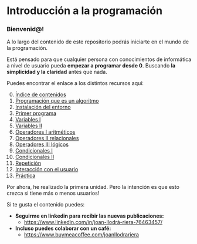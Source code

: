 
# Introducción a la programación
### Bienvenid@!
A lo largo del contenido de este repositorio podrás iniciarte en el mundo de la programación.

Está pensado para que cualquier persona con conocimientos de informática a nivel de usuario pueda **empezar a programar desde 0**. Buscando **la simplicidad y la claridad** antes que nada.

Puedes encontrar el enlace a los distintos recursos aquí:

0. [Índice de contenidos](https://joanllodrariera.github.io/introduccion-java/00_indice_de_contenidos/)
1. [Programación que es un algoritmo](https://joanllodrariera.github.io/introduccion-java/01_programacion_que_es_un_programa_algoritmo/)
2. [Instalación del entorno](https://joanllodrariera.github.io/introduccion-java/02_instalacion_del_entorno/)
3. [Primer programa](https://joanllodrariera.github.io/introduccion-java/03_primer_programa/)
4. [Variables I](https://joanllodrariera.github.io/introduccion-java/04_variables_i/)
5. [Variables II](https://joanllodrariera.github.io/introduccion-java/05_variables_ii/)
6. [Operadores I aritméticos](https://joanllodrariera.github.io/introduccion-java/06_operadores_i_aritmeticos/)
7. [Operadores II relacionales](https://joanllodrariera.github.io/introduccion-java/07_operadores_ii_relacionales/)
8. [Operadores III lógicos](https://joanllodrariera.github.io/introduccion-java/08_operadores_iii_logicos/)
9. [Condicionales I](https://joanllodrariera.github.io/introduccion-java/09_condicionales_i/)
10. [Condicionales II](https://joanllodrariera.github.io/introduccion-java/10_condicionales_ii/)
11. [Repetición](https://joanllodrariera.github.io/introduccion-java/11_de_repeticion/)
12. [Interacción con el usuario](https://joanllodrariera.github.io/introduccion-java/12_interaccion_con_el_usuario/)
13. [Práctica](https://joanllodrariera.github.io/introduccion-java/13_practica_juego_del_ahorcado/)


Por ahora, he realizado la primera unidad. Pero la intención es que esto crezca si tiene más o menos usuarios!

Si te gusta el contenido puedes:
* **Seguirme en linkedin para recibir las nuevas publicaciones:**
  * https://www.linkedin.com/in/joan-llodrà-riera-76463457/
* **Incluso puedes colaborar con un café:**
  * https://www.buymeacoffee.com/joanllodrariera
  
